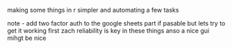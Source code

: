 making some things in r simpler and automating a few tasks 

note - add two factor auth to the google sheets part if pasable but lets try to get it working first zach reliability is key in these things anso a nice gui mihgt be nice
